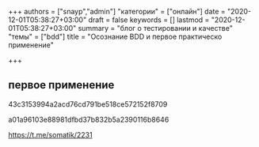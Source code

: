 +++
authors = ["snayp","admin"]
"категории" = ["онлайн"]
date = "2020-12-01T05:38:27+03:00"
draft = false
keywords = []
lastmod = "2020-12-01T05:38:27+03:00"
summary = "блог о тестировании и качестве"
"темы" = ["bdd"]
title = "Осознание BDD и первое практическо применение"

+++

## первое применение

43c3153994a2acd76cd791be518ce572152f8709

a01a96103e88981dfbd37b832b5a2390116b8646

<https://t.me/somatik/2231>
